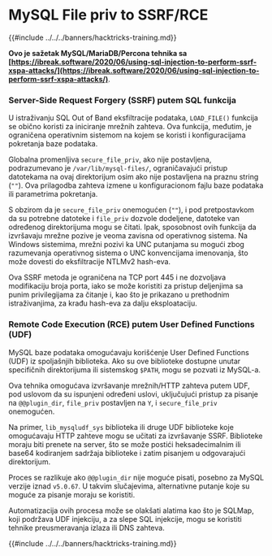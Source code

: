 # MySQL File priv to SSRF/RCE

{{#include ../../../banners/hacktricks-training.md}}

**Ovo je sažetak MySQL/MariaDB/Percona tehnika sa [https://ibreak.software/2020/06/using-sql-injection-to-perform-ssrf-xspa-attacks/](https://ibreak.software/2020/06/using-sql-injection-to-perform-ssrf-xspa-attacks/)**.

### Server-Side Request Forgery (SSRF) putem SQL funkcija

U istraživanju SQL Out of Band eksfiltracije podataka, `LOAD_FILE()` funkcija se obično koristi za iniciranje mrežnih zahteva. Ova funkcija, međutim, je ograničena operativnim sistemom na kojem se koristi i konfiguracijama pokretanja baze podataka.

Globalna promenljiva `secure_file_priv`, ako nije postavljena, podrazumevano je `/var/lib/mysql-files/`, ograničavajući pristup datotekama na ovaj direktorijum osim ako nije postavljena na praznu string (`""`). Ova prilagodba zahteva izmene u konfiguracionom fajlu baze podataka ili parametrima pokretanja.

S obzirom da je `secure_file_priv` onemogućen (`""`), i pod pretpostavkom da su potrebne datoteke i `file_priv` dozvole dodeljene, datoteke van određenog direktorijuma mogu se čitati. Ipak, sposobnost ovih funkcija da izvršavaju mrežne pozive je veoma zavisna od operativnog sistema. Na Windows sistemima, mrežni pozivi ka UNC putanjama su mogući zbog razumevanja operativnog sistema o UNC konvencijama imenovanja, što može dovesti do eksfiltracije NTLMv2 hash-eva.

Ova SSRF metoda je ograničena na TCP port 445 i ne dozvoljava modifikaciju broja porta, iako se može koristiti za pristup deljenjima sa punim privilegijama za čitanje i, kao što je prikazano u prethodnim istraživanjima, za krađu hash-eva za dalju eksploataciju.

### Remote Code Execution (RCE) putem User Defined Functions (UDF)

MySQL baze podataka omogućavaju korišćenje User Defined Functions (UDF) iz spoljašnjih biblioteka. Ako su ove biblioteke dostupne unutar specifičnih direktorijuma ili sistemskog `$PATH`, mogu se pozvati iz MySQL-a.

Ova tehnika omogućava izvršavanje mrežnih/HTTP zahteva putem UDF, pod uslovom da su ispunjeni određeni uslovi, uključujući pristup za pisanje na `@@plugin_dir`, `file_priv` postavljen na `Y`, i `secure_file_priv` onemogućen.

Na primer, `lib_mysqludf_sys` biblioteka ili druge UDF biblioteke koje omogućavaju HTTP zahteve mogu se učitati za izvršavanje SSRF. Biblioteke moraju biti prenete na server, što se može postići heksadecimalnim ili base64 kodiranjem sadržaja biblioteke i zatim pisanjem u odgovarajući direktorijum.

Proces se razlikuje ako `@@plugin_dir` nije moguće pisati, posebno za MySQL verzije iznad `v5.0.67`. U takvim slučajevima, alternativne putanje koje su moguće za pisanje moraju se koristiti.

Automatizacija ovih procesa može se olakšati alatima kao što je SQLMap, koji podržava UDF injekciju, a za slepe SQL injekcije, mogu se koristiti tehnike preusmeravanja izlaza ili DNS zahteva.

{{#include ../../../banners/hacktricks-training.md}}
